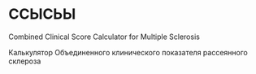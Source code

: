 # ССЫСЬЫ
Combined Clinical Score Calculator for Multiple Sclerosis

Калькулятор Объединенного клинического показателя рассеянного склероза
